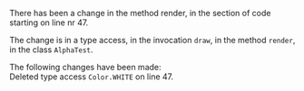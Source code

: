 There has been a change in the method render, in the section of code starting on line nr 47.
  
The change is in a type access, in the invocation ```draw```, in the method ```render```, in the class ```AlphaTest```.
  
The following changes have been made:  
Deleted type access ```Color.WHITE``` on line 47.  
